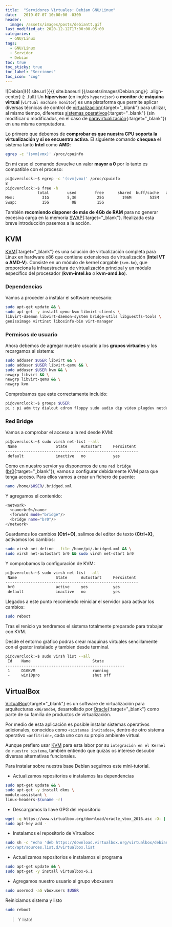 ```yaml
---
title:  "Servidores Virtuales: Debian GNU/Linux"
date:   2019-07-07 10:00:00 -0300
header:
  image: /assets/images/posts/debiantt.gif
last_modified_at: 2020-12-12T17:00:00-05:00
categories:
  - GNU/Linux
tags:
  - GNU/Linux
  - Servidor
  - Debian
toc: true
toc_sticky: true
toc_label: "Secciones"
toc_icon: "cog"
---
```


![Debian]({{ site.url }}{{ site.baseurl }}/assets/images/Debian.png){: .align-center}
{: .full}
Un **hipervisor** (en inglés `hypervisor`) o **monitor** de **máquina virtual** (`virtual machine monitor`) es una plataforma que permite aplicar diversas técnicas de control de [virtualización](https://es.wikipedia.org/wiki/Virtualizaci%C3%B3n){:target="_blank"} para utilizar, al mismo tiempo, diferentes [sistemas operativos](https://es.wikipedia.org/wiki/Sistema_operativo){:target="_blank"} (sin modificar o modificados, en el caso de [paravirtualización](https://es.wikipedia.org/wiki/Paravirtualizaci%C3%B3n){:target="_blank"}) en una misma computadora.

Lo primero que debemos de **comprobar es que nuestra CPU soporta la virtualización y si se encuentra activa**. El siguiente comando **chequea** el sistema tanto **Intel** como **AMD**:<!--break-->

```bash
egrep -c '(svm|vmx)' /proc/cpuinfo
```

En mi caso el comando devuelve un valor **mayor a 0** por lo tanto es compatible con el proceso:

```bash
pi@overclock:~$ egrep -c '(svm|vmx)' /proc/cpuinfo
8
pi@overclock:~$ free -h
              total        used        free      shared  buff/cache   available
Mem:            31G        5,3G         25G        196M        535M         25G
Swap:           15G          0B         15G
```

También **recomiendo disponer de más de 4Gb de RAM** para no generar excesiva carga en la memoria [SWAP](https://es.wikipedia.org/wiki/Espacio_de_intercambio){:target="_blank"}. Realizada esta breve introducción pasemos a la acción.

## KVM

[KVM](https://es.wikipedia.org/wiki/Kernel-based_Virtual_Machine){:target="_blank"} es una solución de virtualización completa para Linux en hardware x86 que contiene extensiones de virtualización (**Intel VT o AMD-V**). Consiste en un módulo de kernel cargable (`kvm.ko`), que proporciona la infraestructura de virtualización principal y un módulo específico del procesador (**kvm-intel.ko** *o* **kvm-amd.ko**).

### Dependencias

Vamos a proceder a instalar el software necesario:

```bash
sudo apt-get update && \
sudo apt-get -y install qemu-kvm libvirt-clients \
libvirt-daemon libvirt-daemon-system bridge-utils libguestfs-tools \
genisoimage virtinst libosinfo-bin virt-manager
```

### Permisos de usuario

Ahora debemos de agregar nuestro usuario a los **grupos virtuales** y los recargamos al sistema:

```bash
sudo adduser $USER libvirt && \
sudo adduser $USER libvirt-qemu && \
sudo adduser $USER kvm && \
newgrp libvirt && \
newgrp libvirt-qemu && \
newgrp kvm
```

Comprobamos que este correctamente incluido:

```bash
pi@overclock:~$ groups $USER
pi : pi adm tty dialout cdrom floppy sudo audio dip video plugdev netdev kvm libvirt libvirt-qemu
```

### Red Bridge

Vamos a comprobar el acceso a la red desde KVM:

```bash
pi@overclock:~$ sudo virsh net-list --all
 Name                 State      Autostart     Persistent
----------------------------------------------------------
 default              inactive   no            yes
```

Como en nuestro servior ya disponemos de una `red bridge` ([br0](https://lordpedal.gitlab.io/debian-10-servidor-red/){:target="_blank"}), vamos a configurar debidamente KVM para que tenga acceso. Para ellos vamos a crear un fichero de puente:

```bash
nano /home/$USER/.bridged.xml
```

Y agregamos el contenido:

```bash
<network>
  <name>br0</name>
  <forward mode="bridge"/>
  <bridge name="br0"/>
</network>
```

Guardamos los cambios **(Ctrl+O)**, salimos del editor de texto **(Ctrl+X)**, activamos los cambios:

```bash
sudo virsh net-define --file /home/pi/.bridged.xml && \
sudo virsh net-autostart br0 && sudo virsh net-start br0
```

Y comprobamos la configuración de KVM:

```bash
pi@overclock:~$ sudo virsh net-list --all
 Name                 State      Autostart     Persistent
----------------------------------------------------------
 br0                  active     yes           yes
 default              inactive   no            yes
```

Llegados a este punto recomiendo reiniciar el servidor para activar los cambios:

```bash
sudo reboot
```

Tras el renicio ya tendremos el sistema totalmente preparado para trabajar con KVM. 

Desde el entorno gráfico podras crear maquinas virtuales sencillamente con el gestor instalado y tambien desde terminal.

```bash
pi@overclock:~$ sudo virsh list --all
 Id    Name                           State
----------------------------------------------------
 1     D10KVM                         running
 -     win10pro                       shut off
```

## VirtualBox

[VirtualBox](https://www.virtualbox.org/){:target="_blank"} es un software de virtualización para arquitecturas `x86/amd64`, desarrollado por [Oracle](https://www.oracle.com/es/corporate/){:target="_blank"} como parte de su familia de productos de virtualización.

Por medio de esta aplicación es posible instalar sistemas operativos adicionales, conocidos como `«sistemas invitados»`, dentro de otro sistema operativo `«anfitrión»`, cada uno con su propio ambiente virtual.

Aunque prefiero usar [KVM](https://lordpedal.github.io/gnu/linux/debian-servidores-virtuales/#kvm) para esta labor por su `integración en el Kernel de nuestro sistema`, también entiendo que quizás os interese descubir diversas alternativas funcionales.

Para instalar sobre nuestra base Debian seguimos este mini-tutorial.

- Actualizamos repositorios e instalamos las dependencias

```bash
sudo apt-get update && \
sudo apt-get -y install dkms \
module-assistant \
linux-headers-$(uname -r)
```

- Descargamos la llave GPG del repositorio

```bash
wget -q https://www.virtualbox.org/download/oracle_vbox_2016.asc -O- | \
sudo apt-key add -
```

- Instalamos el repositorio de Virtualbox

```bash
sudo sh -c "echo 'deb https://download.virtualbox.org/virtualbox/debian buster contrib' >> \
/etc/apt/sources.list.d/virtualbox.list
```


- Actualizamos repositorios e instalamos el programa

```bash
sudo apt-get update && \
sudo apt-get -y install virtualbox-6.1
```

- Agregamos nuestro usuario al grupo vboxusers

```bash
sudo usermod -aG vboxusers $USER
```

Reiniciamos sistema y listo

```bash
sudo reboot
```

> Y listo!
